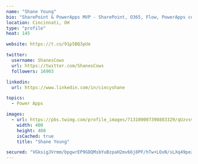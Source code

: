 ```yaml
---
name: "Shane Young"
bio: "SharePoint & PowerApps MVP - SharePoint, O365, Flow, PowerApps consulting? @PowerApps911 | Pure Snark? You found it."
location: Cincinnati, OH
type: "profile"
heat: 145

website: https://t.co/91p5BQ3pUe

twitter:
  username: ShanesCows
  url: https://twitter.com/ShanesCows
  followers: 16903

linkedin:
  url: https://www.linkedin.com/in/cincyshane

topics:
  - Power Apps

images:
  - url: https://pbs.twimg.com/profile_images/713100007398883329/qUzvsvQ3_400x400.jpg
    width: 400
    height: 400
    isCached: true
    title: "Shane Young"

secured: "VGksigJVrmm/bpgwrEP9GDQMsbYuBzpaH2mv66j8PF/hTw+LOxN/sLXq49pezKjN7jcPYGHrb9IXkZfNyvptS47swagRQ/9WeiwkQ7DcyOEqylRynmorzh29wKbyG+2usrltMs31G8kIGPpmEENFt4c+S3hKRFRgmJsIEDmijmJMGCB1iMaklJ1Y+WydhjFQ1GThAzxKIdpOYV0//KW+O4TIcxAgWrAqyWFBj0rqSkA6rra30qxvvD8dt4U/5e2wghJxyIzxdlAxP4bg6b4TYBFoBoIB69+MhsEl4JsPc+Tkzki/KCgIjntW/9mnc8ym84DJGa/5Bv/HlBpo3IjI05gn8bz8dE4VVxg8MXihbBftwpWLoM+TIuAr3x58jl5vKc77wvtEHng7GT7VNa09zdHTxxOth9Z1ICeINOVnH90=;af1CWmofTX1+6Tjd5upXEQ=="
---
```


